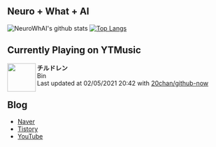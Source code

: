 ## Neuro + What + AI

![NeuroWhAI's github stats](https://github-readme-stats.vercel.app/api?username=neurowhai&count_private=true&show_icons=true)
[![Top Langs](https://github-readme-stats.vercel.app/api/top-langs/?username=neurowhai&layout=compact)](https://github.com/anuraghazra/github-readme-stats)

## Currently Playing on YTMusic

[<img align="left" height="65" src="https://lh3.googleusercontent.com/8LMqwjD1pza-H-rzWvVChOPBd3FsnZtl48KZYcbtDnYG-98JoOut-e61peSBTEFUbeEZ2sObs8NjeSyy">](https://music.youtube.com/channel/UCR0KQboSU8DdUWN3p1vPsBA)

**チルドレン**  
Bin  
Last updated at 02/05/2021 20:42 with [20chan/github-now](https://github.com/20chan/github-now)

## Blog

- [Naver](http://blog.naver.com/neurowhai)
- [Tistory](http://neurowhai.tistory.com/)
- [YouTube](https://www.youtube.com/channel/UCB_v1xU6laBHOeH6z4L-Mtw)
